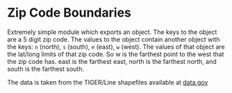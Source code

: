 # Zip Code Boundaries


Extremely simple module which exports an object. The keys to the object are a 5 digit zip code. The values to the object contain another object with the keys: `n` (north), `s` (south), `e` (east), `w` (west). The values of that object are the lat/long limits of that zip code. So w is the farthest point to the west that the zip code has. east is the farthest east, north is the farthest north, and south is the farthest south.

The data is taken from the TIGER/Line shapefiles available at [data.gov](https://catalog.data.gov/dataset/tiger-line-shapefile-2019-2010-nation-u-s-2010-census-5-digit-zip-code-tabulation-area-zcta5-na)
